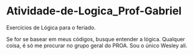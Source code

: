 # Atividade-de-Logica_Prof-Gabriel
Exercícios de Lógica para o feriado.

Se for se basear em meus códigos, busque entender a lógica. Qualquer coisa, é só me procurar no grupo geral do PROA. Sou o único Wesley ali.

